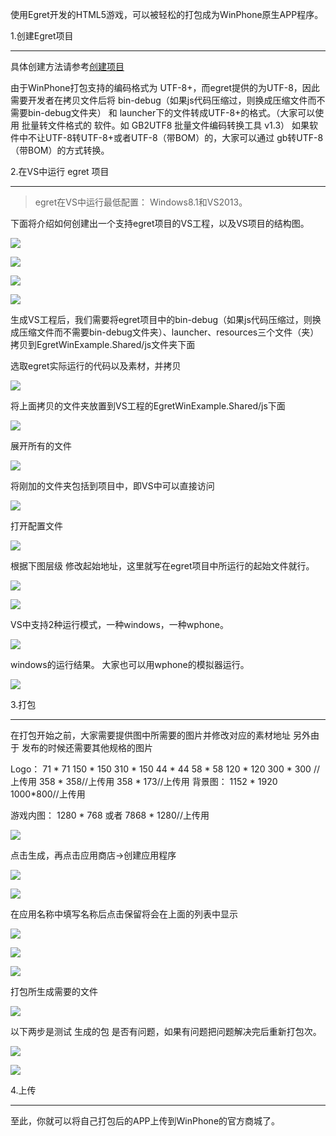 使用Egret开发的HTML5游戏，可以被轻松的打包成为WinPhone原生APP程序。

1.创建Egret项目

----

具体创建方法请参考[创建项目](http://edn.egret.com/cn/docs/page/639)

由于WinPhone打包支持的编码格式为 UTF-8+，而egret提供的为UTF-8，因此需要开发者在拷贝文件后将 bin-debug（如果js代码压缩过，则换成压缩文件而不需要bin-debug文件夹） 和 launcher下的文件转成UTF-8+的格式。（大家可以使用 批量转文件格式的 软件。如 GB2UTF8 批量文件编码转换工具 v1.3） 如果软件中不让UTF-8转UTF-8+或者UTF-8（带BOM）的，大家可以通过 gb转UTF-8（带BOM）的方式转换。

2.在VS中运行 egret 项目

----

>egret在VS中运行最低配置： Windows8.1和VS2013。

下面将介绍如何创建出一个支持egret项目的VS工程，以及VS项目的结构图。

![](568a5ce05b0cb.png)

![](568a5ce0830b5.png)

![](568a5ce0a11b6.png)

![](568a5ce0bd793.png)

生成VS工程后，我们需要将egret项目中的bin-debug（如果js代码压缩过，则换成压缩文件而不需要bin-debug文件夹）、launcher、resources三个文件（夹）拷贝到EgretWinExample.Shared/js文件夹下面

选取egret实际运行的代码以及素材，并拷贝

![](568a5ce0d1a2b.png)

将上面拷贝的文件夹放置到VS工程的EgretWinExample.Shared/js下面

![](568a5ce0e2c9d.png)

展开所有的文件

![](568a5ce0f10f1.png)

将刚加的文件夹包括到项目中，即VS中可以直接访问

![](568a5ce10ea36.png)

打开配置文件

![](568a5cd2d99f7.png)

根据下图层级 修改起始地址，这里就写在egret项目中所运行的起始文件就行。

![](568a5cd3025b1.png)

![](568a5cd317280.png)

VS中支持2种运行模式，一种windows，一种wphone。

![](568a5cd335b3e.png)

windows的运行结果。 大家也可以用wphone的模拟器运行。

![](568a5cd344e70.png)

3.打包

----

在打包开始之前，大家需要提供图中所需要的图片并修改对应的素材地址  另外由于 发布的时候还需要其他规格的图片

Logo： 71 * 71            150 * 150            310 * 150            44 * 44            58 * 58            120 * 120 300 * 300 //上传用             358 * 358//上传用             358 * 173//上传用    背景图：             1152 * 1920 1000*800//上传用

游戏内图：     1280 * 768 或者 7868 * 1280//上传用

![](568a5cd369c53.png)

点击生成，再点击应用商店->创建应用程序

![](568a5cd37f08f.png)

![](568a5cd39a795.png)

在应用名称中填写名称后点击保留将会在上面的列表中显示

![](568a5cd403ef5.png)

![](568a5cd46914f.png)

![](568a5cd52ac6a.png)

打包所生成需要的文件

![](568a5cd54f36e.png)

以下两步是测试 生成的包 是否有问题，如果有问题把问题解决完后重新打包次。

![](568a5cd5b850c.png)

![](568a5cd5cdb3e.png)

4.上传

----

至此，你就可以将自己打包后的APP上传到WinPhone的官方商城了。
    




